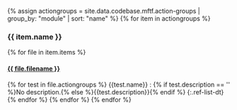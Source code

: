 
{% assign actiongroups = site.data.codebase.mftf.action-groups | group_by: "module" | sort: "name"  %}
{% for item in actiongroups %}

### {{ item.name }}

{% for file in item.items %}

#### [{{ file.filename }}]({{file.repo}})

{% for test in file.actiongroups %}
{{test.name}}
  : {% if test.description == '' %}No description.{% else %}{{test.description}}{% endif %}
{:.ref-list-dt}
{% endfor %}
{% endfor %}
{% endfor %}